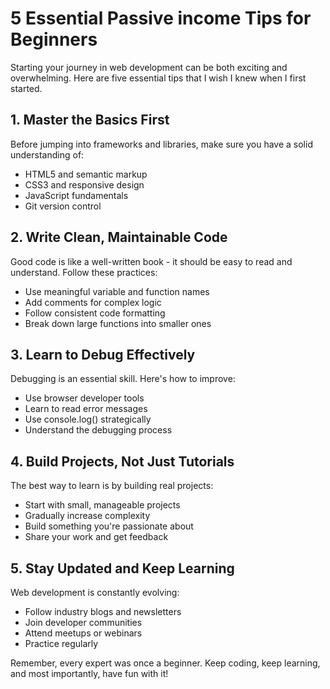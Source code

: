 # 5 Essential Passive income Tips for Beginners

Starting your journey in web development can be both exciting and overwhelming. Here are five essential tips that I wish I knew when I first started.

## 1. Master the Basics First

Before jumping into frameworks and libraries, make sure you have a solid understanding of:
- HTML5 and semantic markup
- CSS3 and responsive design
- JavaScript fundamentals
- Git version control

## 2. Write Clean, Maintainable Code

Good code is like a well-written book - it should be easy to read and understand. Follow these practices:
- Use meaningful variable and function names
- Add comments for complex logic
- Follow consistent code formatting
- Break down large functions into smaller ones

## 3. Learn to Debug Effectively

Debugging is an essential skill. Here's how to improve:
- Use browser developer tools
- Learn to read error messages
- Use console.log() strategically
- Understand the debugging process

## 4. Build Projects, Not Just Tutorials

The best way to learn is by building real projects:
- Start with small, manageable projects
- Gradually increase complexity
- Build something you're passionate about
- Share your work and get feedback

## 5. Stay Updated and Keep Learning

Web development is constantly evolving:
- Follow industry blogs and newsletters
- Join developer communities
- Attend meetups or webinars
- Practice regularly

Remember, every expert was once a beginner. Keep coding, keep learning, and most importantly, have fun with it! 